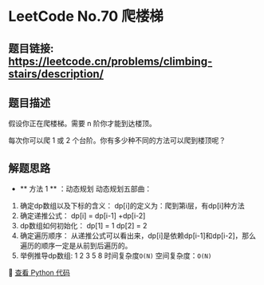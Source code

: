 # LeetCode No.70 爬楼梯

## 题目链接: https://leetcode.cn/problems/climbing-stairs/description/

## 题目描述
假设你正在爬楼梯。需要 n 阶你才能到达楼顶。

每次你可以爬 1 或 2 个台阶。你有多少种不同的方法可以爬到楼顶呢？

## 解题思路
- ** 方法 1 ** ：动态规划
动态规划五部曲：
1. 确定dp数组以及下标的含义：
dp[i]的定义为：爬到第i层，有dp[i]种方法
2. 确定递推公式：
dp[i] = dp[i-1] +dp[i-2]
3. dp数组如何初始化：
dp[1] = 1
dp[2] = 2
4. 确定遍历顺序：
从递推公式可以看出来，dp[i]是依赖dp[i-1]和dp[i-2]，那么遍历的顺序一定是从前到后遍历的。
5. 举例推导dp数组:
1 2 3 5 8
时间复杂度`O(N)` 
空间复杂度：`O(N)`





📌 [查看 Python 代码](../solutions/python/No_70_爬楼梯.py)